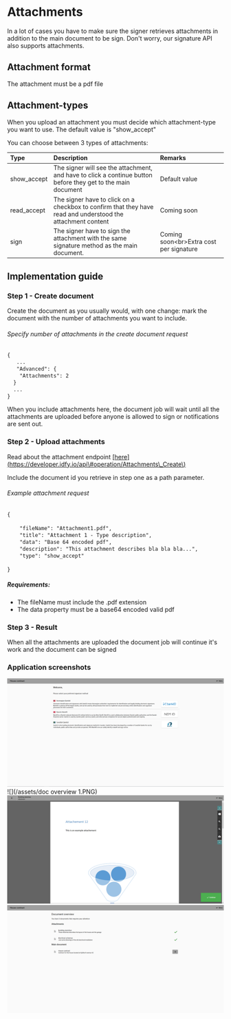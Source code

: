 # Attachments

In a lot of cases you have to make sure the signer retrieves attachments in addition to the main document to be sign. Don't worry, our signature API also supports attachments.

## Attachment format

The attachment must be a pdf file

## Attachment-types

When you upload an attachment you must decide which attachment-type you want to use. The default value is "show\_accept"

You can choose between 3 types of attachments:

| Type | Description | Remarks |
| :--- | :--- | :--- |
| show\_accept | The signer will see the attachment, and have to click a continue button before they get to the main document | Default value |
| read\_accept | The signer have to click on a checkbox to confirm that they have read and understood the attachment content | Coming soon |
| sign | The signer have to sign the attachment with the same signature method as the main document. | Coming soon&lt;br&gt;Extra cost per signature |

## Implementation guide

### Step 1 - Create document

Create the document as you usually would, with one change: mark the document with the number of attachments you want to include.

###### Specify number of attachments in the create document request

```
{
   ...
   "Advanced": {    
    "Attachments": 2
  }
  ...
}
```

When you include attachments here, the document job will wait until all the attachments are uploaded before anyone is allowed to sign or notifications are sent out.

### Step 2 - Upload attachments

Read about the attachment endpoint [\[here\]\(https://developer.idfy.io/api\#operation/Attachments\_Create\)](/[here]%28https://developer.idfy.io/api#operation/Attachments_Create%29)

Include the document id you retrieve in step one as a path parameter.

###### Example attachment request

```
{

    "fileName": "Attachment1.pdf",
    "title": "Attachment 1 - Type description",
    "data": "Base 64 encoded pdf",
    "description": "This attachment describes bla bla bla...",
    "type": "show_accept"

}
```

##### Requirements:

* The fileName must include the .pdf extension
* The data property must be a base64 encoded valid pdf

### Step 3 - Result

When all the attachments are uploaded the document job will continue it's work and the document can be signed

### Application screenshots

![](/assets/init.png)![](/assets/doc overview 1.PNG)![](/assets/attach1.png)![](/assets/overview2.png)

